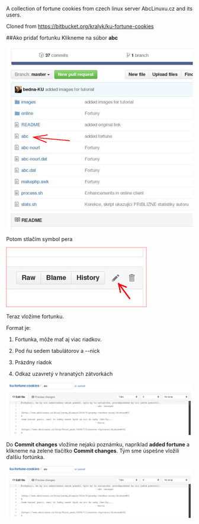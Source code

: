 A collection of fortune cookies from czech linux server AbcLinuxu.cz and its users.

Cloned from https://bitbucket.org/kralyk/ku-fortune-cookies

##Ako pridať fortunku
Klikneme na súbor **abc**

![IceWM desktop](https://raw.githubusercontent.com/KERNELULTRAS/ku-fortune-cookies/master/images/kuf0.jpg)

Potom stlačím symbol pera

![IceWM desktop](https://raw.githubusercontent.com/KERNELULTRAS/ku-fortune-cookies/master/images/kuf1.jpg)

Teraz vložíme fortunku.

Format je:

1. Fortunka, môže mať aj viac riadkov.

2. Pod ňu sedem tabulátorov a --nick

3. Prázdny riadok

4. Odkaz uzavretý v hranatých zátvorkách

![IceWM desktop](https://raw.githubusercontent.com/KERNELULTRAS/ku-fortune-cookies/master/images/kuf2.jpg)

Do **Commit changes** vložíme nejakú poznámku, napríklad **added fortune** a klikneme na zelené tlačítko **Commit changes**.
Tým sme úspešne vložili ďalšiu fortúnka.

![IceWM desktop](https://raw.githubusercontent.com/KERNELULTRAS/ku-fortune-cookies/master/images/kuf2.jpg)
